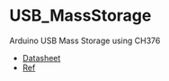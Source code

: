 # USB_MassStorage
Arduino USB Mass Storage using CH376

- [Datasheet](./datasheet/ch376ds1.pdf)
- [Ref](http://arduinobasics.blogspot.kr/2015/05/ch376s-usb-readwrite-module.html)
